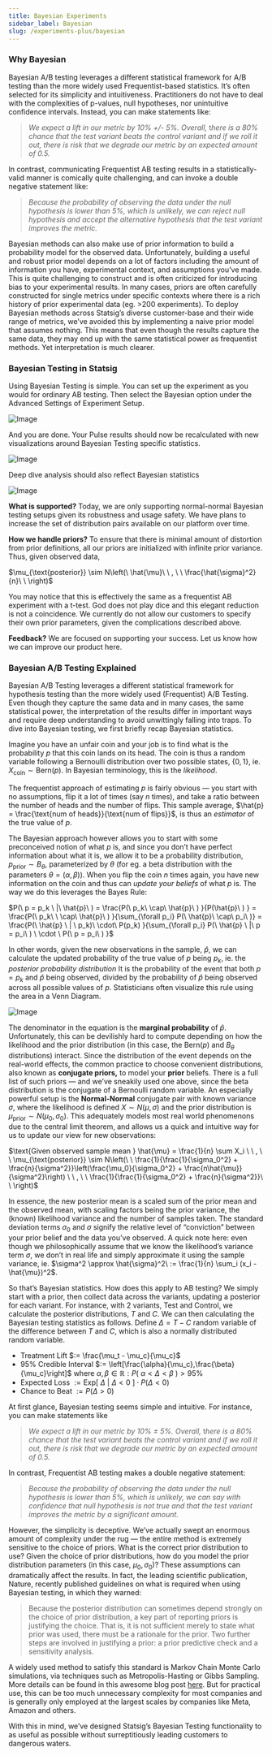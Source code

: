 ```yaml
---
title: Bayesian Experiments
sidebar_label: Bayesian
slug: /experiments-plus/bayesian
---
```


### Why Bayesian

Bayesian A/B testing leverages a different statistical framework for A/B testing than the more widely used Frequentist-based statistics. It’s often selected for its simplicity and intuitiveness.  Practitioners do not have to deal with the complexities of p-values, null hypotheses, nor unintuitive confidence intervals.  Instead, you can make statements like:

> *We expect a lift in our metric by 10% +/- 5%. Overall,* t*here is a 80% chance that the test variant beats the control variant and if we roll it out, there is risk that we degrade our metric by an expected amount of 0.5.*

In contrast, communicating Frequentist AB testing results in a statistically-valid manner is comically quite challenging, and can invoke a double negative statement like:

> *Because the probability of observing the data under the null hypothesis is lower than 5%, which is unlikely, we can reject null hypothesis and accept the alternative hypothesis that the test variant improves the metric.*

Bayesian methods can also make use of prior information to build a probability model for the observed data.  Unfortunately, building a useful and robust prior model depends on a lot of factors including the amount of information you have, experimental context, and assumptions you’ve made.  This is quite challenging to construct and is often criticized for introducing bias to your experimental results.  In many cases, priors are often carefully constructed for single metrics under specific contexts where there is a rich history of prior experimental data (eg. >200 experiments).  To deploy Bayesian methods across Statsig’s diverse customer-base and their wide range of metrics, we’ve avoided this by implementing a naive prior model that assumes nothing.  This means that even though the results capture the same data, they may end up with the same statistical power as frequentist methods.  Yet interpretation is much clearer.

### Bayesian Testing in Statsig

Using Bayesian Testing is simple. You can set up the experiment as you would for ordinary AB testing. Then select the Bayesian option under the Advanced Settings of Experiment Setup.

![Image](https://github.com/statsig-io/docs/assets/132317445/c9c01a57-fe13-47a9-b734-20d6e8d715a4)

And you are done. Your Pulse results should now be recalculated with new visualizations around Bayesian Testing specific statistics.

![Image](https://github.com/statsig-io/docs/assets/132317445/be912632-6200-4408-977c-92f48dfdd7bc)

Deep dive analysis should also reflect Bayesian statistics

![Image](https://github.com/statsig-io/docs/assets/132317445/c9214142-d11f-48c8-92a4-53581bbc498c)

**What is supported?** Today, we are only supporting normal-normal Bayesian testing setups given its robustness and usage safety. We have plans to increase the set of distribution pairs available on our platform over time.

**How we handle priors?** To ensure that there is minimal amount of distortion from prior definitions, all our priors are initialized with infinite prior variance. Thus, given observed data,

$\mu_{\text{posterior}} \sim N\left(\ \hat{\mu}\ \ , \ \ \frac{\hat{\sigma}^2}{n}\ \ \right)$

You may notice that this is effectively the same as a frequentist AB experiment with a t-test. God does not play dice and this elegant reduction is not a coincidence. We currently do not allow our customers to specify their own prior parameters, given the complications described above.

**Feedback?** We are focused on supporting your success. Let us know how we can improve our product here.

### Bayesian A/B Testing Explained

Bayesian A/B Testing leverages a different statistical framework for hypothesis testing than the more widely used (Frequentist) A/B Testing. Even though they capture the same data and in many cases, the same statistical power, the interpretation of the results differ in important ways and require deep understanding to avoid unwittingly falling into traps. To dive into Bayesian testing, we first briefly recap Bayesian statistics.

Imagine you have an unfair coin and your job is to find what is the probability $p$ that this coin lands on its head. The coin is thus a random variable following a Bernoulli distribution over two possible states, $\{0,1\}$, ie. $X_{\text{coin}} \sim \text{Bern}(p)$. In Bayesian terminology, this is the _likelihood_. 

The frequentist approach of estimating $p$ is fairly obvious — you start with no assumptions, flip it a lot of times (say $n$ times), and take a ratio between the number of heads and the number of flips. This sample average, $\hat{p} = \frac{\text{num of heads}}{\text{num of flips}}$, is thus an _estimator_ of the true value of $p$. 

The Bayesian approach however allows you to start with some preconceived notion of what $p$ is, and since you don’t have perfect information about what it is, we allow it to be a probability distribution, $p_{\text{prior}} \sim B_\theta$, parameterized by $\theta$ (for eg. a beta distribution with the parameters $\theta = (\alpha, \beta)$). When you flip the coin $n$ times again, you have new information on the coin and thus can _update your beliefs_ of what $p$ is. The way we do this leverages the Bayes Rule:

$P(\ p = p_k \ |\ \hat{p}\ ) = \frac{P(\ p_k\ \cap\ \hat{p}\ ) }{P(\hat{p}\ ) } = \frac{P(\ p_k\  \ \cap\ \hat{p}\ ) }{\sum_{\forall p_i} P(\ \hat{p}\ \cap\ p_i\ )} = \frac{P(\ \hat{p} \ | \ p_k)\ \cdot\ P(p_k) }{\sum_{\forall p_i} P(\ \hat{p} \ |\ p = p_i\ ) \ \cdot \ P(\ p = p_i\ ) }$

In other words, given the new observations in the sample, $\hat{p}$, we can calculate the updated probability of the true value of $p$ being $p_k$, ie. the _posterior probability distribution_ It is the probability of the event that both $p=p_k$ and $\hat{p}$ being observed, divided by the probability of $\hat{p}$ being observed across all possible values of $p$. Statisticians often visualize this rule using the area in a Venn Diagram. 

![Image](https://github.com/statsig-io/docs/assets/132317445/6e446d4b-d45f-4db8-9f8c-063c95d8e164)

The denominator in the equation is the ********************marginal probability******************** of $\hat{p}$. Unfortunately, this can be devilishly hard to compute depending on how the likelihood and the prior distribution (in this case, the $\text{Bern}(p)$ and $B_\theta$ distributions) interact. Since the distribution of the event depends on the real-world effects, the common practice to choose convenient distributions, also known as ****************conjugate priors,**************** to model your ******prior****** beliefs. There is a full list of such priors — and we’ve sneakily used one above, since the beta distribution is the conjugate of a Bernoulli random variable. An especially powerful setup is the ********************Normal-Normal******************** conjugate pair with known variance $\sigma$, where the likelihood is defined $X \sim N(\mu, \sigma)$ and the prior distribution is $\mu_{\text{prior}} \sim N(\mu_0, \sigma_0)$. This adequately models most real world phenomenons due to the central limit theorem, and allows us a quick and intuitive way for us to update our view for new observations:

$\text{Given observed sample mean } \hat{\mu} = \frac{1}{n} \sum X_i \ \ , \ \ \mu_{\text{posterior}} \sim N\left(\ \ \frac{1}{\frac{1}{\sigma_0^2} + \frac{n}{\sigma^2}}\left(\frac{\mu_0}{\sigma_0^2} + \frac{n\hat{\mu}}{\sigma^2}\right) \ \ , \ \ \frac{1}{\frac{1}{\sigma_0^2} + \frac{n}{\sigma^2}}\ \ \right)$

In essence, the new posterior mean is a scaled sum of the prior mean and the observed mean, with scaling factors being the prior variance, the (known) likelihood variance and the number of samples taken. The standard deviation terms $\sigma_0$ and $\sigma$ signify the relative level of “conviction” between your prior belief and the data you’ve observed. A quick note here: even though we philosophically assume that we know the likelihood’s variance term $\sigma$, we don’t in real life and simply approximate it using the sample variance, ie. $\sigma^2 \approx \hat{\sigma}^2\ := \frac{1}{n} \sum_i (x_i - \hat{\mu})^2$. 

So that’s Bayesian statistics. How does this apply to AB testing? We simply start with a prior, then collect data across the variants, updating a posterior for each variant. For instance, with 2 variants, Test and Control, we calculate the posterior distributions, $T$ and $C$. We can then calculating the Bayesian testing statistics as follows. Define $\Delta = T-C$ random variable of the difference between $T$ and $C$, which is also a normally distributed random variable.

- Treatment Lift $:= \frac{\mu_t - \mu_c}{\mu_c}$
- 95% Credible Interval $:= \left[\frac{\alpha}{\mu_c},\frac{\beta}{\mu_c}\right]$ where $\alpha, \beta \in \mathbb{R}: P(\ \alpha < \Delta < \beta\ ) >  95\%$
- Expected Loss $:= \text{Exp}[\ \Delta\ |\ \Delta < 0 \ ] \cdot P(\Delta < 0)$
- Chance to Beat $:= P(\Delta > 0)$

At first glance, Bayesian testing seems simple and intuitive. For instance, you can make statements like

> *We expect a lift in our metric by 10% $\pm$ 5%. Overall,* t*here is a 80% chance that the test variant beats the control variant and if we roll it out, there is risk that we degrade our metric by an expected amount of 0.5.*

In contrast, Frequentist AB testing makes a double negative statement: 

> *Because the probability of observing the data under the null hypothesis is lower than 5%, which is unlikely, we can say with confidence that null hypothesis is not true and that the test variant improves the metric by a significant amount.*

However, the simplicity is deceptive. We’ve actually swept an enormous amount of complexity under the rug — the entire method is extremely sensitive to the choice of priors. What is the correct prior distribution to use? Given the choice of prior distributions, how do you model the prior distribution parameters (in this case, $\mu_0, \sigma_0$)? These assumptions can dramatically affect the results. In fact, the leading scientific publication, Nature, recently published guidelines on what is required when using Bayesian testing, in which they warned:

> Because the posterior distribution can sometimes depend strongly on the choice of prior distribution, a key part of reporting priors is justifying the choice. That is, it is not sufficient merely to state what prior was used, there must be a rationale for the prior. Two further steps are involved in justifying a prior: a prior predictive check and a sensitivity analysis.

A widely used method to satisfy this standard is Markov Chain Monte Carlo simulations, via techniques such as Metropolis-Hasting or Gibbs Sampling. More details can be found in this awesome blog post [here](https://www.notion.so/Bayesian-Content-0583e987f44e4d9885349d770a74bbe7?pvs=21). But for practical use, this can be too much unnecessary complexity for most companies and is generally only employed at the largest scales by companies like Meta, Amazon and others. 

With this in mind, we’ve designed Statsig’s Bayesian Testing functionality to as useful as possible without surreptitiously leading customers to dangerous waters.
